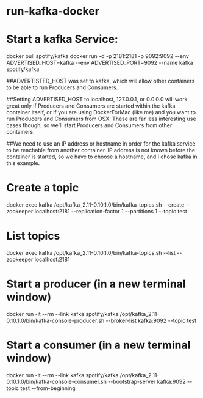 # run-kafka-docker
# Start a kafka Service:

docker pull spotify/kafka
docker run -d -p 2181:2181 -p 9092:9092 --env ADVERTISED_HOST=kafka --env ADVERTISED_PORT=9092 --name kafka spotify/kafka

##ADVERTISTED_HOST was set to kafka, which will allow other containers to be able to run Producers and Consumers.

##Setting ADVERTISED_HOST to localhost, 127.0.0.1, or 0.0.0.0 will work great only if Producers and Consumers are started within the kafka container itself, or if you are using DockerForMac (like me) and you want to run Producers and Consumers from OSX. These are far less interesting use cases though, so we'll start Producers and Consumers from other containers.

##We need to use an IP address or hostname in order for the kafka service to be reachable from another container. IP address is not known before the container is started, so we have to choose a hostname, and I chose kafka in this example.

# Create a topic
docker exec kafka /opt/kafka_2.11-0.10.1.0/bin/kafka-topics.sh --create --zookeeper localhost:2181 --replication-factor 1 --partitions 1 --topic test

# List topics
docker exec kafka /opt/kafka_2.11-0.10.1.0/bin/kafka-topics.sh --list --zookeeper localhost:2181

# Start a producer (in a new terminal window)
docker run -it --rm --link kafka spotify/kafka /opt/kafka_2.11-0.10.1.0/bin/kafka-console-producer.sh --broker-list kafka:9092 --topic test

# Start a consumer (in a new terminal window)
docker run -it --rm --link kafka spotify/kafka /opt/kafka_2.11-0.10.1.0/bin/kafka-console-consumer.sh --bootstrap-server kafka:9092 --topic test --from-beginning
